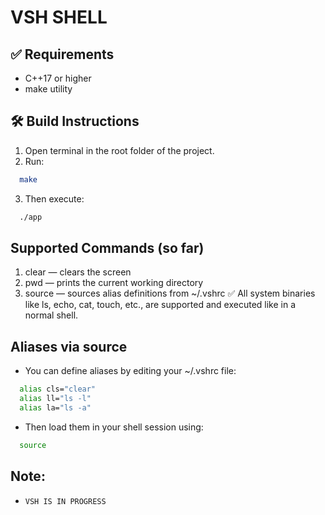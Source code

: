 # VSH SHELL

## ✅ Requirements
- C++17 or higher
- make utility

## 🛠️ Build Instructions
1. Open terminal in the root folder of the project.
2. Run:
```bash
  make
```
3. Then execute:
```bash
  ./app
```

## Supported Commands (so far)

1. clear — clears the screen
2. pwd — prints the current working directory
3. source — sources alias definitions from ~/.vshrc
✅ All system binaries like ls, echo, cat, touch, etc., are supported and executed like in a normal shell.

##  Aliases via source

- You can define aliases by editing your ~/.vshrc file:
```bash
  alias cls="clear"
  alias ll="ls -l"
  alias la="ls -a"
```
- Then load them in your shell session using:
```bash
  source
```

## Note:
-  `VSH IS IN PROGRESS`
